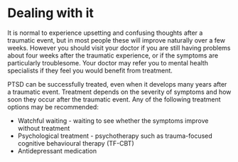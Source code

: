 [Title]: # (Работа с ним)
[Order]: # (13)

# Dealing with it

It is normal to experience upsetting and confusing thoughts after a traumatic event, but in most people these will improve naturally over a few weeks. However you should visit your doctor if you are still having problems about four weeks after the traumatic experience, or if the symptoms are particularly troublesome. Your doctor may refer you to mental health specialists if they feel you would benefit from treatment.

PTSD can be successfully treated, even when it develops many years after a traumatic event. Treatment depends on the severity of symptoms and how soon they occur after the traumatic event. Any of the following treatment options may be recommended:

*   Watchful waiting - waiting to see whether the symptoms improve without treatment
*   Psychological treatment - psychotherapy such as trauma-focused cognitive behavioural therapy (TF-CBT)
*   Antidepressant medication